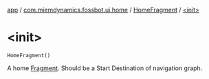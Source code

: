 [app](../../index.md) / [com.miemdynamics.fossbot.ui.home](../index.md) / [HomeFragment](index.md) / [&lt;init&gt;](./-init-.md)

# &lt;init&gt;

`HomeFragment()`

A home [Fragment](https://developer.android.com/reference/androidx/fragment/app/Fragment.html).
Should be a Start Destination of navigation graph.


